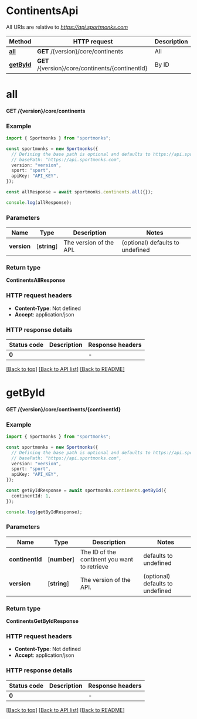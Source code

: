 # ContinentsApi

All URIs are relative to *https://api.sportmonks.com*

Method | HTTP request | Description
------------- | ------------- | -------------
[**all**](ContinentsApi.md#all) | **GET** /{version}/core/continents | All
[**getById**](ContinentsApi.md#getById) | **GET** /{version}/core/continents/{continentId} | By ID


# **all**

#### **GET** /{version}/core/continents


### Example


```typescript
import { Sportmonks } from "sportmonks";

const sportmonks = new Sportmonks({
  // Defining the base path is optional and defaults to https://api.sportmonks.com
  // basePath: "https://api.sportmonks.com",
  version: "version",
  sport: "sport",
  apiKey: "API_KEY",
});

const allResponse = await sportmonks.continents.all({});

console.log(allResponse);
```


### Parameters

Name | Type | Description  | Notes
------------- | ------------- | ------------- | -------------
 **version** | [**string**] | The version of the API. | (optional) defaults to undefined


### Return type

**ContinentsAllResponse**

### HTTP request headers

 - **Content-Type**: Not defined
 - **Accept**: application/json


### HTTP response details
| Status code | Description | Response headers |
|-------------|-------------|------------------|
**0** |  |  -  |

[[Back to top]](#) [[Back to API list]](../README.md#documentation-for-api-endpoints) [[Back to README]](../README.md)

# **getById**

#### **GET** /{version}/core/continents/{continentId}


### Example


```typescript
import { Sportmonks } from "sportmonks";

const sportmonks = new Sportmonks({
  // Defining the base path is optional and defaults to https://api.sportmonks.com
  // basePath: "https://api.sportmonks.com",
  version: "version",
  sport: "sport",
  apiKey: "API_KEY",
});

const getByIdResponse = await sportmonks.continents.getById({
  continentId: 1,
});

console.log(getByIdResponse);
```


### Parameters

Name | Type | Description  | Notes
------------- | ------------- | ------------- | -------------
 **continentId** | [**number**] | The ID of the continent you want to retrieve | defaults to undefined
 **version** | [**string**] | The version of the API. | (optional) defaults to undefined


### Return type

**ContinentsGetByIdResponse**

### HTTP request headers

 - **Content-Type**: Not defined
 - **Accept**: application/json


### HTTP response details
| Status code | Description | Response headers |
|-------------|-------------|------------------|
**0** |  |  -  |

[[Back to top]](#) [[Back to API list]](../README.md#documentation-for-api-endpoints) [[Back to README]](../README.md)


